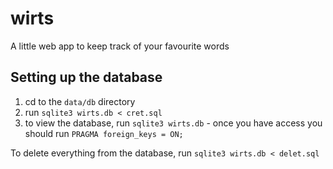 # wirts
A little web app to keep track of your favourite words

## Setting up the database

1. cd to the `data/db` directory
2. run `sqlite3 wirts.db < cret.sql`
3. to view the database, run `sqlite3 wirts.db` - once you have access you should run `PRAGMA foreign_keys = ON;`

To delete everything from the database, run `sqlite3 wirts.db < delet.sql`
